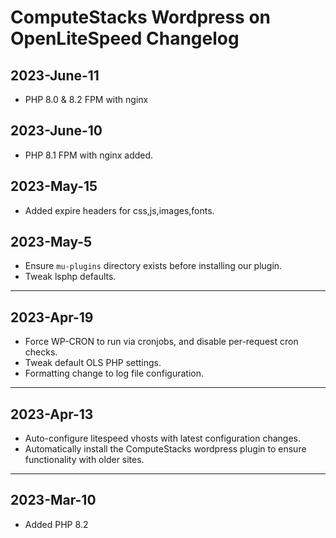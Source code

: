 # ComputeStacks Wordpress on OpenLiteSpeed Changelog

## 2023-June-11

* PHP 8.0 & 8.2 FPM with nginx
## 2023-June-10

* PHP 8.1 FPM with nginx added.

## 2023-May-15

* Added expire headers for css,js,images,fonts.

## 2023-May-5

* Ensure `mu-plugins` directory exists before installing our plugin.
* Tweak lsphp defaults.

***

## 2023-Apr-19

* Force WP-CRON to run via cronjobs, and disable per-request cron checks.
* Tweak default OLS PHP settings.
* Formatting change to log file configuration.

***

## 2023-Apr-13

* Auto-configure litespeed vhosts with latest configuration changes.
* Automatically install the ComputeStacks wordpress plugin to ensure functionality with older sites.

***

## 2023-Mar-10

* Added PHP 8.2 